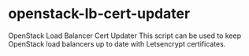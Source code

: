 # openstack-lb-cert-updater
OpenStack Load Balancer Cert Updater
This script can be used to keep OpenStack load balancers up to date with 
Letsencrypt certificates.
